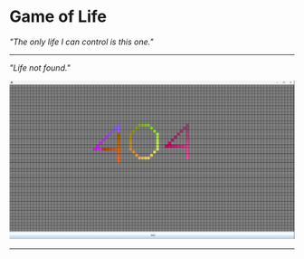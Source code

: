 # Game of Life

*"The only life I can control is this one."*

---


*"Life not found."*  

![404 Pattern](screenshots/Screenshot_1.png)

---
